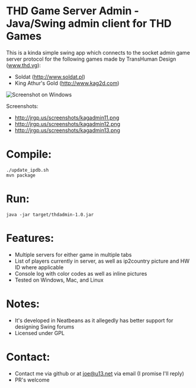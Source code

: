 # THD Game Server Admin - Java/Swing admin client for THD Games

This is a kinda simple swing app which connects to the socket admin game server protocol for the following games made by TransHuman Design (www.thd.vg):
- Soldat (http://www.soldat.pl)
- King Athur's Gold (http://www.kag2d.com)

![Screenshot on Windows](http://jrgp.us/screenshots/kagadmin12.png)

Screenshots: 
- http://jrgp.us/screenshots/kagadmin11.png
- http://jrgp.us/screenshots/kagadmin12.png
- http://jrgp.us/screenshots/kagadmin13.png

# Compile:

    ./update_ipdb.sh
    mvn package

# Run:

    java -jar target/thdadmin-1.0.jar

# Features:

- Multiple servers for either game in multiple tabs
- List of players currently in server, as well as ip2country picture and HW ID where applicable
- Console log with color codes as well as inline pictures
- Tested on Windows, Mac, and Linux

# Notes:

- It's developed in Neatbeans as it allegedly has better support for designing Swing forums
- Licensed under GPL

# Contact:

- Contact me via github or at joe@u13.net via email (I promise I'll reply)
- PR's welcome
